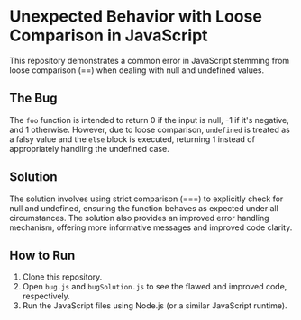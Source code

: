 # Unexpected Behavior with Loose Comparison in JavaScript

This repository demonstrates a common error in JavaScript stemming from loose comparison (==) when dealing with null and undefined values.

## The Bug

The `foo` function is intended to return 0 if the input is null, -1 if it's negative, and 1 otherwise. However, due to loose comparison, `undefined` is treated as a falsy value and the `else` block is executed, returning 1 instead of appropriately handling the undefined case.

## Solution

The solution involves using strict comparison (===) to explicitly check for null and undefined, ensuring the function behaves as expected under all circumstances.  The solution also provides an improved error handling mechanism, offering more informative messages and improved code clarity.

## How to Run

1. Clone this repository.
2. Open `bug.js` and `bugSolution.js` to see the flawed and improved code, respectively.
3. Run the JavaScript files using Node.js (or a similar JavaScript runtime).